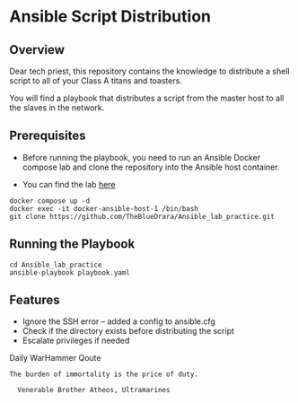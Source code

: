 # Ansible Script Distribution

## Overview
Dear tech priest, this repository contains the knowledge to distribute a shell script to all of your Class A titans and toasters.

You will find a playbook that distributes a script from the master host to all the slaves in the network.

## Prerequisites

- Before running the playbook, you need to run an Ansible Docker compose lab and clone the repository into the Ansible host container.

- You can find the lab [here](https://gitlab.com/vaiolabs-io/ansible-shallow-dive)

```
docker compose up -d
docker exec -it docker-ansible-host-1 /bin/bash
git clone https://github.com/TheBlueDrara/Ansible_lab_practice.git
```

## Running the Playbook

```
cd Ansible_lab_practice
ansible-playbook playbook.yaml
```

## Features

- Ignore the SSH error – added a config to ansible.cfg
- Check if the directory exists before distributing the script
- Escalate privileges if needed


Daily WarHammer Qoute
```
The burden of immortality is the price of duty.

  Venerable Brother Atheos, Ultramarines
```
